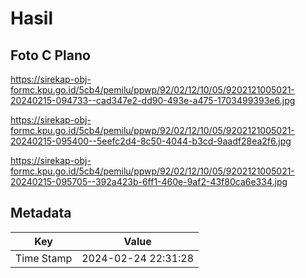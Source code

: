 # Hasil

## Foto C Plano

https://sirekap-obj-formc.kpu.go.id/5cb4/pemilu/ppwp/92/02/12/10/05/9202121005021-20240215-094733--cad347e2-dd90-493e-a475-1703499393e6.jpg

https://sirekap-obj-formc.kpu.go.id/5cb4/pemilu/ppwp/92/02/12/10/05/9202121005021-20240215-095400--5eefc2d4-8c50-4044-b3cd-9aadf28ea2f6.jpg

https://sirekap-obj-formc.kpu.go.id/5cb4/pemilu/ppwp/92/02/12/10/05/9202121005021-20240215-095705--392a423b-6ff1-460e-9af2-43f80ca6e334.jpg


## Metadata

| Key        | Value               |
| ---------- | ------------------- |
| Time Stamp | 2024-02-24 22:31:28 |



